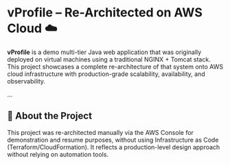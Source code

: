 # vProfile – Re-Architected on AWS Cloud ☁️

**vProfile** is a demo multi-tier Java web application that was originally deployed on virtual machines using a traditional NGINX + Tomcat stack. This project showcases a complete re-architecture of that system onto AWS cloud infrastructure with production-grade scalability, availability, and observability.

...

## 💬 About the Project

This project was re-architected manually via the AWS Console for demonstration and resume purposes, without using Infrastructure as Code (Terraform/CloudFormation). It reflects a production-level design approach without relying on automation tools.
